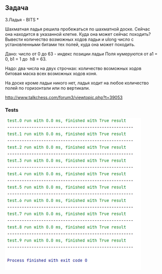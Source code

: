 ## Задача

3.Ладья - BITS *

Шахматная ладья решила пробежаться по шахматной доске.
Сейчас она находится в указанной клетке.
Куда она может сейчас походить?
Вывести количество возможных ходов ладьи
и ulong число с установленными битами тех полей, куда она может походить.

Дано: число от 0 до 63 - индекс позиции ладьи
Поля нумеруются от а1 = 0, b1 = 1  до  h8 = 63.

Надо: два числа на двух строчках:
количество возможных ходов
битовая маска всех возможных ходов коня.

На доске кроме ладьи никого нет, 
ладья ходит на любое количество полей по горизонтали или по вертикали.

http://www.talkchess.com/forum3/viewtopic.php?t=39053

### Tests
![img.png](img.png)

